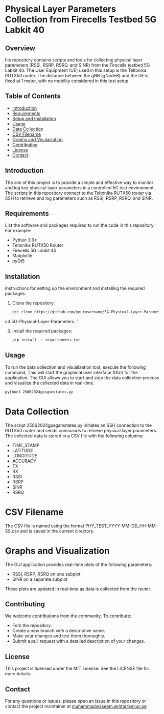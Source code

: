 # Physical Layer Parameters Collection from Firecells Testbed 5G Labkit 40

## Overview

his repository contains scripts and tools for collecting physical layer parameters (RSSI, RSRP, RSRQ, and SINR) from the Firecells testbed 5G Labkit 40. The User Equipment (UE) used in this setup is the Teltonika RUTX50 router. The distance between the gNB (gNodeB) and the UE is fixed at 1 meter, with no mobility considered in this test setup.

## Table of Contents

- [Introduction](#introduction)
- [Requirements](#requirements)
- [Setup and Installation](#installation)
- [Usage](#usage)
- [Data Collection](#datacollection)
- [CSV Filename](#csvfilename)
- [Graphs and Visulaization](#graphsandvisualization)
- [Contributing](#contributing)
- [License](#license)
- [Contact](#contact)

## Introduction

The aim of this project is to provide a simple and effective way to monitor and log key physical layer parameters in a controlled 5G test environment. The scripts in this repository connect to the Teltonika RUTX50 router via SSH to retrieve and log parameters such as RSSI, RSRP, RSRQ, and SINR.

## Requirements

List the software and packages required to run the code in this repository. For example:

- Python 3.6+
- Teltonika RUTX50 Router
- Firecells 5G Labkit 40
- Matplotlib
- pyQt5

## Installation

Instructions for setting up the environment and installing the required packages.

1. Clone the repository:
    ```sh
    git clone https://github.com/yourusername/5G-Physical-Layer-Parameters.git
cd 5G-Physical-Layer-Parameters
    ```

3. Install the required packages:
    ```sh
    pip install -r requirements.txt
    ```

## Usage

To run the data collection and visualization tool, execute the following command, This will start the graphical user interface (GUI) for the application. The GUI allows you to start and stop the data collection process and visualize the collected data in real-time.

   ```sh
   python3 25062024gpsgsmstates.py
   ```
        
# Data Collection

The script 25062024gpsgsmstates.py initiates an SSH connection to the RUTX50 router and sends commands to retrieve physical layer parameters. The collected data is stored in a CSV file with the following columns:

- TIME_STAMP
- LATITUDE
- LONGITUDE
- ACCURACY
- TX
- RX
- RSSI
- RSRP
- SINR
- RSRQ

# CSV Filename

The CSV file is named using the format PHY_TEST_YYYY-MM-DD_HH-MM-SS.csv and is saved in the current directory.

# Graphs and Visualization

The GUI application provides real-time plots of the following parameters:

- RSSI, RSRP, RSRQ on one subplot
- SINR on a separate subplot

These plots are updated in real-time as data is collected from the router.

## Contributing

We welcome contributions from the community. To contribute:

- Fork the repository.
- Create a new branch with a descriptive name.
- Make your changes and test them thoroughly.
- Submit a pull request with a detailed description of your changes.

## License

This project is licensed under the MIT License. See the LICENSE file for more details.


## Contact

For any questions or issues, please open an issue in this repository or contact the project maintainer at muhammadwaseem.akhtar@miun.se

